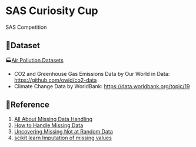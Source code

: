 # SAS Curiosity Cup
SAS Competition

## 🧮Dataset

🏭[Air Pollution Datasets](https://linktr.ee/bingquan)

* CO2 and Greenhouse Gas Emissions Data by Our World in Data: https://github.com/owid/co2-data
* Climate Change Data by WorldBank: https://data.worldbank.org/topic/19



## 🧾Reference

1. [All About Missing Data Handling](https://towardsdatascience.com/all-about-missing-data-handling-b94b8b5d2184)
2. [How to Handle Missing Data](https://towardsdatascience.com/how-to-handle-missing-data-8646b18db0d4)
3. [Uncovering Missing Not at Random Data](https://towardsdatascience.com/uncovering-missing-not-at-random-data-8d2cd3eda31a)
4. [scikit learn Imputation of missing values](https://scikit-learn.org/stable/modules/impute.html)

